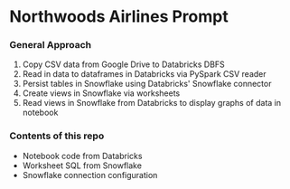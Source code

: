 # Northwoods Airlines Prompt

### General Approach
1. Copy CSV data from Google Drive to Databricks DBFS
2. Read in data to dataframes in Databricks via PySpark CSV reader
3. Persist tables in Snowflake using Databricks' Snowflake connector
4. Create views in Snowflake via worksheets
5. Read views in Snowflake from Databricks to display graphs of data in notebook

### Contents of this repo
- Notebook code from Databricks
- Worksheet SQL from Snowflake
- Snowflake connection configuration